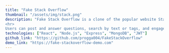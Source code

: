 ```yaml
---
title: "Fake Stack Overflow"
thumbnail: "/assets/img/stack.png"
description: "Fake Stack Overflow is a clone of the popular website Stack Overflow. The project replicates key functionalities of Stack Overflow, including posting questions, providing answers, and interacting with other users through upvotes, downvotes, and comments. Built using the MERN stack (MongoDB, Express, React, Node.js), the project also implements JWT authentication for user login and admin privileges.
<hr>
Users can post and answer questions, search by text or tags, and engage with the community through voting and commenting on both questions and answers. The admin has the ability to manage user profiles and ensure smooth operation of the platform. The project highlights collaborative development, with each team member contributing to different aspects of the functionality."
technologies: ["React", "Node.js", "Express", "MongoDB", "JWT"]
github_link: "https://github.com/progga004/FakeStackOverflow"
demo_link: "https://fake-stackoverflow-demo.com"
---
```

